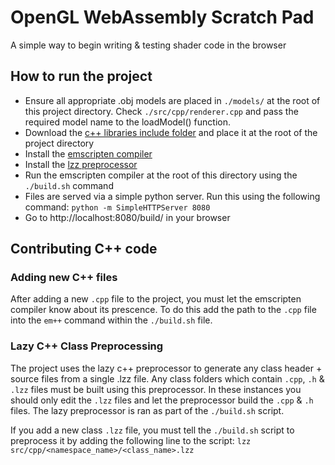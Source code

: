 # OpenGL WebAssembly Scratch Pad

A simple way to begin writing & testing shader code in the browser

## How to run the project

* Ensure all appropriate .obj models are placed in `./models/` at the root of this project directory. Check `./src/cpp/renderer.cpp` and pass the required model name to the loadModel() function.
* Download the [c++ libraries include folder](https://drive.google.com/file/d/1UDpir6xY0SoGI6yOZ7bpwN25ycvgq8Nh/view?usp=sharing) and place it at the root of the project directory
* Install the [emscripten compiler](https://emscripten.org/docs/getting_started/Tutorial.html)
* Install the [lzz preprocessor](https://www.lazycplusplus.com)
* Run the emscripten compiler at the root of this directory using the `./build.sh` command
* Files are served via a simple python server. Run this using the following command: `python -m SimpleHTTPServer 8080`
* Go to http://localhost:8080/build/ in your browser

## Contributing C++ code

### Adding new C++ files

After adding a new `.cpp` file to the project, you must let the emscripten compiler know about its prescence. To do this add the path to the `.cpp` file into the `em++` command within the `./build.sh` file.

### Lazy C++ Class Preprocessing

The project uses the lazy c++ preprocessor to generate any class header + source files from a single .lzz file. Any class folders which contain `.cpp`, `.h` & `.lzz` files must be built using this preprocessor. In these instances you should only edit the `.lzz` files and let the preprocessor build the `.cpp` & `.h` files. The lazy preprocessor is ran as part of the `./build.sh` script.

If you add a new class `.lzz` file, you must tell the `./build.sh` script to preprocess it by adding the following line to the script: `lzz src/cpp/<namespace_name>/<class_name>.lzz`
